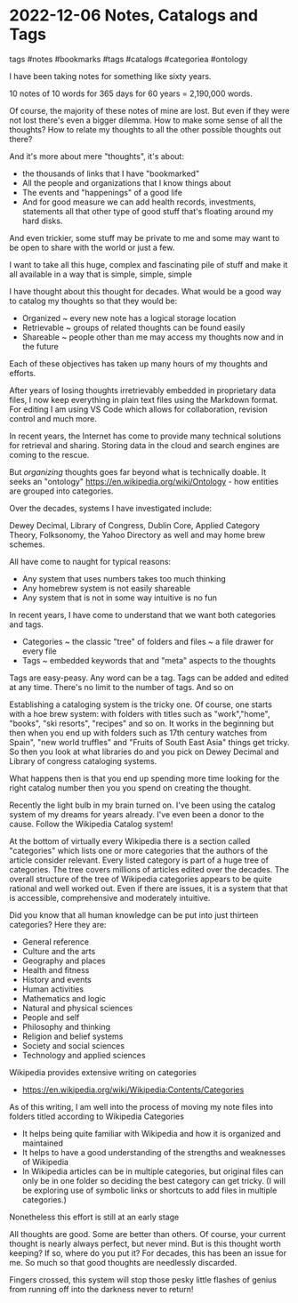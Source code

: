 # 2022-12-06 Notes, Catalogs and Tags

tags #notes #bookmarks #tags #catalogs #categoriea #ontology


I have been taking notes for something like sixty years.

10 notes of 10 words for 365 days for 60 years = 2,190,000 words.

Of course, the majority of these notes of mine are lost. But even if they were not lost there's even a bigger dilemma. How to make some sense of all the thoughts? How to relate my thoughts to all the other possible thoughts out there?

And it's more about mere "thoughts", it's about:

* the thousands of links that I have "bookmarked"
* All the people and organizations that I know things about
* The events and "happenings" of a good life
* And for good measure we can add health records, investments, statements all that other type of good stuff that's floating around my hard disks.

And even trickier, some stuff may be private to me and some may want to be open to share with the world or just a few.

I want to take all this huge, complex and fascinating pile of stuff and make it all available in a way that is simple, simple, simple

I have thought about this thought for decades. What would be a good way to catalog my thoughts so that they would be:

* Organized ~ every new note has a logical storage location
* Retrievable ~ groups of related thoughts can be found easily
* Shareable ~ people other than me may access my thoughts now and in the future

Each of these objectives has taken up many hours of my thoughts and efforts.

After years of losing thoughts irretrievably embedded in proprietary data files, I now keep everything in plain text files using the Markdown format. For editing I am using VS Code which allows for collaboration, revision control and much more.

In recent years, the Internet has come to provide many technical solutions for retrieval and sharing. Storing data in the cloud and search engines are coming to the rescue.

But *organizing* thoughts goes far beyond what is technically doable. It seeks an "ontology" https://en.wikipedia.org/wiki/Ontology - how entities are grouped into categories.

Over the decades, systems I have investigated include:

Dewey Decimal, Library of Congress, Dublin Core, Applied Category Theory, Folksonomy, the Yahoo Directory as well and may home brew schemes.

All have come to naught for typical reasons:

* Any system that uses numbers takes too much thinking
* Any homebrew system is not easily shareable
* Any system that is not in some way intuitive is no fun

In recent years, I have come to understand that we want both categories and tags.

* Categories ~ the classic "tree" of folders and files ~ a file drawer for every file
* Tags ~ embedded keywords that and "meta" aspects to the thoughts

Tags are easy-peasy. Any word can be a tag. Tags can be added and edited at any time. There's no limit to the number of tags. And so on

Establishing a cataloging system is the tricky one. Of course, one starts with a hoe brew system: with folders with titles such as "work","home", "books", "ski resorts", "recipes" and so on. It works in the beginning but then when you end up with folders such as 17th century watches from Spain", "new world truffles" and "Fruits of South East Asia" things get tricky. So then you look at what libraries do and you pick on Dewey Decimal and Library of congress cataloging systems.

What happens then is that you end up spending more time looking for the right catalog number then you you spend on creating the thought.

Recently the light bulb in my brain turned on. I've been using the catalog system of my dreams for years already. I've even been a donor to the cause. Follow the Wikipedia Catalog system!

At the bottom of virtually every Wikipedia there is a section called "categories" which lists one or more categories that the authors of the article consider relevant. Every listed category is part of a huge tree of categories. The tree covers millions of articles edited over the decades. The overall structure of the tree of Wikipedia categories appears to be quite rational and well worked out. Even if there are issues, it is a system that that is accessible, comprehensive and moderately intuitive.

Did you know that all human knowledge can be put into just thirteen categories? Here they are:

* General reference
* Culture and the arts
* Geography and places
* Health and fitness
* History and events
* Human activities
* Mathematics and logic
* Natural and physical sciences
* People and self
* Philosophy and thinking
* Religion and belief systems
* Society and social sciences
* Technology and applied sciences

Wikipedia provides extensive writing on categories
* https://en.wikipedia.org/wiki/Wikipedia:Contents/Categories

As of this writing, I am well into the process of moving my note files into folders titled according to Wikipedia Categories

* It helps being quite familiar with Wikipedia and how it is organized and maintained
* It helps to have a good understanding of the strengths and weaknesses of Wikipedia
* In Wikipedia articles can be in multiple categories, but original files can only be in one folder so deciding the best category can get tricky. (I will be exploring use of symbolic links or shortcuts to add files in multiple categories.)

Nonetheless this effort is still at an early stage

All thoughts are good. Some are better than others. Of course, your current thought is nearly always perfect, but never mind. But is this thought worth keeping? If so, where do you put it? For decades, this has been an issue for me. So much so that good thoughts are needlessly discarded.

Fingers crossed, this system will stop those pesky little flashes of genius from running off into the darkness never to return!
